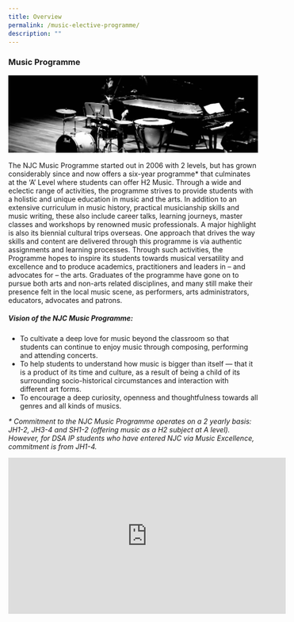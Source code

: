```yaml
---
title: Overview
permalink: /music-elective-programme/
description: ""
---
```

### Music Programme

![](/images/musicp1.png)

The NJC Music Programme started out in 2006 with 2 levels, but has grown considerably since and now offers a six-year programme\* that culminates at the ‘A’ Level where students can offer H2 Music. Through a wide and eclectic range of activities, the programme strives to provide students with a holistic and unique education in music and the arts. In addition to an extensive curriculum in music history, practical musicianship skills and music writing, these also include career talks, learning journeys, master classes and workshops by renowned music professionals. A major highlight is also its biennial cultural trips overseas. One approach that drives the way skills and content are delivered through this programme is via authentic assignments and learning processes. Through such activities, the Programme hopes to inspire its students towards musical versatility and excellence and to produce academics, practitioners and leaders in – and advocates for – the arts. Graduates of the programme have gone on to pursue both arts and non-arts related disciplines, and many still make their presence felt in the local music scene, as performers, arts administrators, educators, advocates and patrons.

##### **Vision of the NJC Music Programme:**

*   To cultivate a deep love for music beyond the classroom so that students can continue to enjoy music through composing, performing and attending concerts.
*   To help students to understand how music is bigger than itself — that it is a product of its time and culture, as a result of being a child of its surrounding socio-historical circumstances and interaction with different art forms.
*   To encourage a deep curiosity, openness and thoughtfulness towards all genres and all kinds of musics.

_\* Commitment to the NJC Music Programme operates on a 2 yearly basis: JH1-2, JH3-4 and SH1-2 (offering music as a H2 subject at A level). However, for DSA IP students who have entered NJC via Music Excellence, commitment is from JH1-4._


<iframe width="560" height="315" src="https://www.youtube.com/embed/HdmKixerL70" title="YouTube video player" frameborder="0" allow="accelerometer; autoplay; clipboard-write; encrypted-media; gyroscope; picture-in-picture" allowfullscreen></iframe>